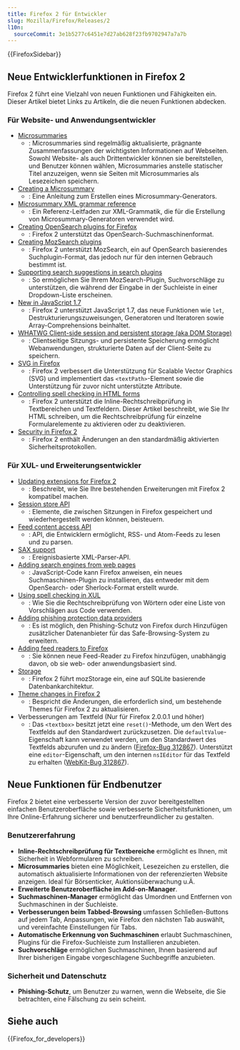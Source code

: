 ```yaml
---
title: Firefox 2 für Entwickler
slug: Mozilla/Firefox/Releases/2
l10n:
  sourceCommit: 3e1b5277c6451e7d27ab628f23fb9702947a7a7b
---
```


{{FirefoxSidebar}}

## Neue Entwicklerfunktionen in Firefox 2

Firefox 2 führt eine Vielzahl von neuen Funktionen und Fähigkeiten ein. Dieser Artikel bietet Links zu Artikeln, die die neuen Funktionen abdecken.

### Für Website- und Anwendungsentwickler

- [Microsummaries](https://wiki.mozilla.org/Microsummaries)
  - : Microsummaries sind regelmäßig aktualisierte, prägnante Zusammenfassungen der wichtigsten Informationen auf Webseiten. Sowohl Website- als auch Drittentwickler können sie bereitstellen, und Benutzer können wählen, Microsummaries anstelle statischer Titel anzuzeigen, wenn sie Seiten mit Microsummaries als Lesezeichen speichern.
- [Creating a Microsummary](/de/docs/Creating_a_Microsummary)
  - : Eine Anleitung zum Erstellen eines Microsummary-Generators.
- [Microsummary XML grammar reference](/de/docs/Microsummary_XML_grammar_reference)
  - : Ein Referenz-Leitfaden zur XML-Grammatik, die für die Erstellung von Microsummary-Generatoren verwendet wird.
- [Creating OpenSearch plugins for Firefox](/de/docs/Web/XML/Guides/OpenSearch)
  - : Firefox 2 unterstützt das OpenSearch-Suchmaschinenformat.
- [Creating MozSearch plugins](/de/docs/Creating_MozSearch_plugins)
  - : Firefox 2 unterstützt MozSearch, ein auf OpenSearch basierendes Suchplugin-Format, das jedoch nur für den internen Gebrauch bestimmt ist.
- [Supporting search suggestions in search plugins](/de/docs/Supporting_search_suggestions_in_search_plugins)
  - : So ermöglichen Sie Ihrem MozSearch-Plugin, Suchvorschläge zu unterstützen, die während der Eingabe in der Suchleiste in einer Dropdown-Liste erscheinen.
- [New in JavaScript 1.7](/de/docs/New_in_JavaScript_1.7)
  - : Firefox 2 unterstützt JavaScript 1.7, das neue Funktionen wie `let`, Destrukturierungszuweisungen, Generatoren und Iteratoren sowie Array-Comprehensions beinhaltet.
- [WHATWG Client-side session and persistent storage (aka DOM Storage)](/de/docs/Web/API/Web_Storage_API)
  - : Clientseitige Sitzungs- und persistente Speicherung ermöglicht Webanwendungen, strukturierte Daten auf der Client-Seite zu speichern.
- [SVG in Firefox](/de/docs/Web/SVG/SVG_1.1_Support_in_Firefox)
  - : Firefox 2 verbessert die Unterstützung für Scalable Vector Graphics (SVG) und implementiert das `<textPath>`-Element sowie die Unterstützung für zuvor nicht unterstützte Attribute.
- [Controlling spell checking in HTML forms](/de/docs/Web/HTML/Global_attributes/spellcheck)
  - : Firefox 2 unterstützt die Inline-Rechtschreibprüfung in Textbereichen und Textfeldern. Dieser Artikel beschreibt, wie Sie Ihr HTML schreiben, um die Rechtschreibprüfung für einzelne Formularelemente zu aktivieren oder zu deaktivieren.
- [Security in Firefox 2](/de/docs/Mozilla/Firefox/Releases/2/Security_changes)
  - : Firefox 2 enthält Änderungen an den standardmäßig aktivierten Sicherheitsprotokollen.

### Für XUL- und Erweiterungsentwickler

- [Updating extensions for Firefox 2](/de/docs/Mozilla/Firefox/Releases/2/Updating_extensions)
  - : Beschreibt, wie Sie Ihre bestehenden Erweiterungen mit Firefox 2 kompatibel machen.
- [Session store API](/de/docs/Session_store_API)
  - : Elemente, die zwischen Sitzungen in Firefox gespeichert und wiederhergestellt werden können, beisteuern.
- [Feed content access API](/de/docs/Feed_content_access_API)
  - : API, die Entwicklern ermöglicht, RSS- und Atom-Feeds zu lesen und zu parsen.
- [SAX support](/de/docs/SAX)
  - : Ereignisbasierte XML-Parser-API.
- [Adding search engines from web pages](/de/docs/Web/XML/Guides/OpenSearch)
  - : JavaScript-Code kann Firefox anweisen, ein neues Suchmaschinen-Plugin zu installieren, das entweder mit dem OpenSearch- oder Sherlock-Format erstellt wurde.
- [Using spell checking in XUL](/de/docs/Using_spell_checking_in_XUL)
  - : Wie Sie die Rechtschreibprüfung von Wörtern oder eine Liste von Vorschlägen aus Code verwenden.
- [Adding phishing protection data providers](/de/docs/Adding_phishing_protection_data_providers)
  - : Es ist möglich, den Phishing-Schutz von Firefox durch Hinzufügen zusätzlicher Datenanbieter für das Safe-Browsing-System zu erweitern.
- [Adding feed readers to Firefox](/de/docs/Mozilla/Firefox/Releases/2/Adding_feed_readers_to_Firefox)
  - : Sie können neue Feed-Reader zu Firefox hinzufügen, unabhängig davon, ob sie web- oder anwendungsbasiert sind.
- [Storage](/de/docs/Storage)
  - : Firefox 2 führt mozStorage ein, eine auf SQLite basierende Datenbankarchitektur.
- [Theme changes in Firefox 2](/de/docs/Theme_changes_in_Firefox_2)
  - : Bespricht die Änderungen, die erforderlich sind, um bestehende Themes für Firefox 2 zu aktualisieren.
- Verbesserungen am Textfeld (Nur für Firefox 2.0.0.1 und höher)
  - : Das `<textbox>` besitzt jetzt eine `reset()`-Methode, um den Wert des Textfelds auf den Standardwert zurückzusetzen. Die `defaultValue`-Eigenschaft kann verwendet werden, um den Standardwert des Textfelds abzurufen und zu ändern ([Firefox-Bug 312867](https://bugzil.la/312867)). Unterstützt eine `editor`-Eigenschaft, um den internen `nsIEditor` für das Textfeld zu erhalten ([WebKit-Bug 312867](https://bugzil.la/312867)).

## Neue Funktionen für Endbenutzer

Firefox 2 bietet eine verbesserte Version der zuvor bereitgestellten einfachen Benutzeroberfläche sowie verbesserte Sicherheitsfunktionen, um Ihre Online-Erfahrung sicherer und benutzerfreundlicher zu gestalten.

### Benutzererfahrung

- **Inline-Rechtschreibprüfung für Textbereiche** ermöglicht es Ihnen, mit Sicherheit in Webformularen zu schreiben.
- **Microsummaries** bieten eine Möglichkeit, Lesezeichen zu erstellen, die automatisch aktualisierte Informationen von der referenzierten Website anzeigen. Ideal für Börsenticker, Auktionsüberwachung u.Ä.
- **Erweiterte Benutzeroberfläche im Add-on-Manager**.
- **Suchmaschinen-Manager** ermöglicht das Umordnen und Entfernen von Suchmaschinen in der Suchleiste.
- **Verbesserungen beim Tabbed-Browsing** umfassen Schließen-Buttons auf jedem Tab, Anpassungen, wie Firefox den nächsten Tab auswählt, und vereinfachte Einstellungen für Tabs.
- **Automatische Erkennung von Suchmaschinen** erlaubt Suchmaschinen, Plugins für die Firefox-Suchleiste zum Installieren anzubieten.
- **Suchvorschläge** ermöglichen Suchmaschinen, Ihnen basierend auf Ihrer bisherigen Eingabe vorgeschlagene Suchbegriffe anzubieten.

### Sicherheit und Datenschutz

- **Phishing-Schutz**, um Benutzer zu warnen, wenn die Webseite, die Sie betrachten, eine Fälschung zu sein scheint.

## Siehe auch

{{Firefox_for_developers}}
